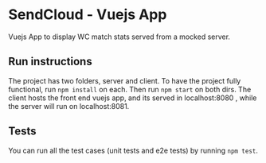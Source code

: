 SendCloud - Vuejs App
======================

Vuejs App to display WC match stats served from a mocked server.

## Run instructions

The project has two folders, server and client. To have the project fully functional, run `npm install` on each.
Then run `npm start` on both dirs.
The client hosts the front end vuejs app, and its served in localhost:8080 , while the server will run on localhost:8081.

## Tests

You can run all the test cases (unit tests and e2e tests) by running `npm test`.


